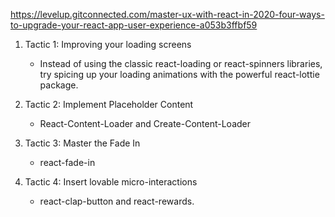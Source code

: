 https://levelup.gitconnected.com/master-ux-with-react-in-2020-four-ways-to-upgrade-your-react-app-user-experience-a053b3ffbf59	


1. Tactic 1: Improving your loading screens	
	* Instead of using the classic react-loading or react-spinners libraries, try spicing up your loading animations with the powerful react-lottie package.	

2. Tactic 2: Implement Placeholder Content	
	* React-Content-Loader and Create-Content-Loader	

3. Tactic 3: Master the Fade In	
	* react-fade-in	

4. Tactic 4: Insert lovable micro-interactions	
	* react-clap-button and react-rewards.	
